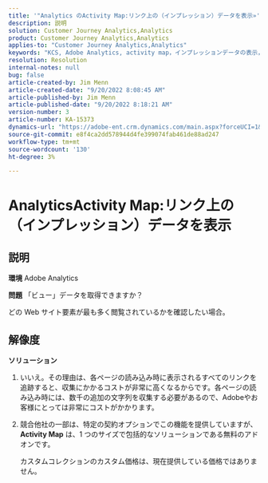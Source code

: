 ```yaml
---
title: '"Analytics のActivity Map:リンク上の（インプレッション）データを表示»'
description: 説明
solution: Customer Journey Analytics,Analytics
product: Customer Journey Analytics,Analytics
applies-to: "Customer Journey Analytics,Analytics"
keywords: "KCS, Adobe Analytics, activity map，インプレッションデータの表示，リンク，表示"
resolution: Resolution
internal-notes: null
bug: false
article-created-by: Jim Menn
article-created-date: "9/20/2022 8:08:45 AM"
article-published-by: Jim Menn
article-published-date: "9/20/2022 8:18:21 AM"
version-number: 3
article-number: KA-15373
dynamics-url: "https://adobe-ent.crm.dynamics.com/main.aspx?forceUCI=1&pagetype=entityrecord&etn=knowledgearticle&id=80e75a6f-bb38-ed11-9db1-0022480866ad"
source-git-commit: e8f4ca2dd578944d4fe399074fab461de88ad247
workflow-type: tm+mt
source-wordcount: '130'
ht-degree: 3%

---
```


# AnalyticsActivity Map:リンク上の（インプレッション）データを表示

## 説明


<b>環境</b>
Adobe Analytics

<b>問題</b>
「ビュー」データを取得できますか？

どの Web サイト要素が最も多く閲覧されているかを確認したい場合。


## 解像度


<b>ソリューション</b>

1. いいえ。その理由は、各ページの読み込み時に表示されるすべてのリンクを追跡すると、収集にかかるコストが非常に高くなるからです。各ページの読み込み時には、数千の追加の文字列を収集する必要があるので、Adobeやお客様にとっては非常にコストがかかります。
2. 競合他社の一部は、特定の契約オプションでこの機能を提供していますが、 <b>Activity Map</b> は、1 つのサイズで包括的なソリューションである無料のアドオンです。

   カスタムコレクションのカスタム価格は、現在提供している価格ではありません。

